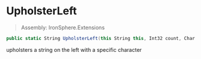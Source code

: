 ﻿

# UpholsterLeft

> Assembly: IronSphere.Extensions

```csharp
public static String UpholsterLeft(this String this, Int32 count, Char character = ' ')
```

upholsters a string on the left with a specific character

